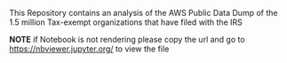 This Repository contains an analysis of the AWS Public Data Dump of the 1.5 million Tax-exempt organizations that have filed with the IRS 

**NOTE** if Notebook is not rendering please copy the url and go to https://nbviewer.jupyter.org/ to view the file


